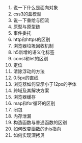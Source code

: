 1. 说一下什么是面向对象
2. css3的盒模型
3. 说一下重绘与回流
4. 原型与原型链
5. 事件委托
6. http和https的区别
7. 浏览器垃圾回收机制
8. h5新增的语义化标签
9. const和let的区别
10. 定位
11. 清除浮动的方法
12. 0.5px的直线
13. 浏览器如何显示小于12px的字体
14. 跨域及其解决方案
15. 浏览器缓存
16. map和for循环的区别
17. 闭包
18. 内存泄漏
19. 构造函数与普通函数的区别
20. 如何改变函数的this指向
21. 如何实现深拷贝